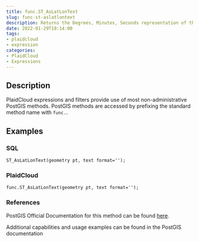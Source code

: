 ```yaml
---
title: func.ST_AsLatLonText
slug: func-st-aslatlontext
description: Returns the Degrees, Minutes, Seconds representation of the point
date: 2022-01-29T19:14:00
tags:
- plaidcloud
- expression
categories:
- PlaidCloud
- Expressions
---
```



## Description


PlaidCloud expressions and filters provide use of most non-administrative PostGIS methods. PostGIS methods are accessed by prefixing the standard method name with `func.`.



## Examples


### SQL



```
ST_AsLatLonText(geometry pt, text format='');
```


### PlaidCloud



```
func.ST_AsLatLonText(geometry pt, text format='');
```


### References


PostGIS Official Documentation for this method can be found [here](https://postgis.net/docs/manual-3.1/ST_AsLatLonText.html).



Additional capabilities and usage examples can be found in the PostGIS documentation

